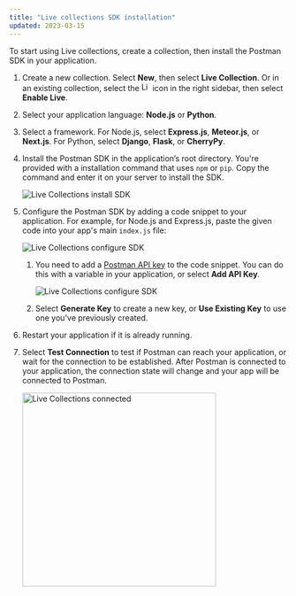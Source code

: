 ```yaml
---
title: "Live collections SDK installation"
updated: 2023-03-15
---
```


To start using Live collections, create a collection, then install the Postman SDK in your application.

1. Create a new collection. Select **New**, then select **Live Collection**. Or in an existing collection, select the <img alt="Live collections icon" src="https://assets.postman.com/postman-docs/v10/icon-live-collections.jpg#icon" width="16px"> icon in the right sidebar, then select **Enable Live**.

1. Select your application language: **Node.js** or **Python**.

1. Select a framework. For Node.js, select **Express.js**, **Meteor.js**, or **Next.js**. For Python, select **Django**, **Flask**, or **CherryPy**.

1. Install the Postman SDK in the application’s root directory. You're provided with a installation command that uses `npm` or `pip`. Copy the command and enter it on your server to install the SDK.

    ![Live Collections install SDK](https://assets.postman.com/postman-docs/v10/live-collections-install-sdk.jpg)

1. Configure the Postman SDK by adding a code snippet to your application. For example, for Node.js and Express.js, paste the given code into your app's main `index.js` file:

    ![Live Collections configure SDK](https://assets.postman.com/postman-docs/v10/live-collections-configure-sdk.jpg)

    1. You need to add a [Postman API key](/docs/developer/intro-api/) to the code snippet. You can do this with a variable in your application, or select **Add API Key**.

        ![Live Collections configure SDK](https://assets.postman.com/postman-docs/v10/live-collections-add-api-key.jpg)

    1. Select **Generate Key** to create a new key, or **Use Existing Key** to use one you've previously created.

1. Restart your application if it is already running.

1. Select **Test Connection** to test if Postman can reach your application, or wait for the connection to be established. After Postman is connected to your application, the connection state will change and your app will be connected to Postman.

    <img src="https://assets.postman.com/postman-docs/v10/live-collection-connected.jpg" alt="Live Collections connected" width="350px" />

